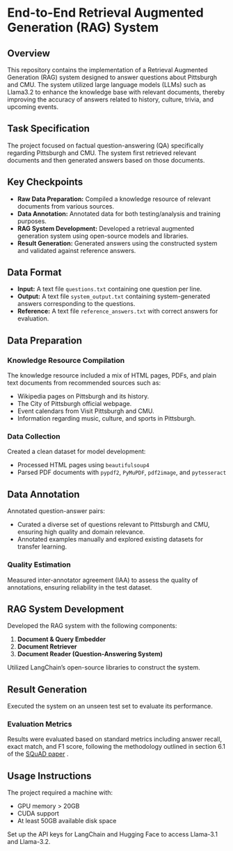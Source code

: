 # End-to-End Retrieval Augmented Generation (RAG) System

## Overview

This repository contains the implementation of a Retrieval Augmented Generation (RAG) system designed to answer questions about Pittsburgh and CMU. The system utilized large language models (LLMs) such as Llama3.2 to enhance the knowledge base with relevant documents, thereby improving the accuracy of answers related to history, culture, trivia, and upcoming events.

## Task Specification

The project focused on factual question-answering (QA) specifically regarding Pittsburgh and CMU. The system first retrieved relevant documents and then generated answers based on those documents.

## Key Checkpoints

- **Raw Data Preparation:** Compiled a knowledge resource of relevant documents from various sources.
- **Data Annotation:** Annotated data for both testing/analysis and training purposes.
- **RAG System Development:** Developed a retrieval augmented generation system using open-source models and libraries.
- **Result Generation:** Generated answers using the constructed system and validated against reference answers.

## Data Format

- **Input:** A text file `questions.txt` containing one question per line.
- **Output:** A text file `system_output.txt` containing system-generated answers corresponding to the questions.
- **Reference:** A text file `reference_answers.txt` with correct answers for evaluation.

## Data Preparation

### Knowledge Resource Compilation

The knowledge resource included a mix of HTML pages, PDFs, and plain text documents from recommended sources such as:

- Wikipedia pages on Pittsburgh and its history.
- The City of Pittsburgh official webpage.
- Event calendars from Visit Pittsburgh and CMU.
- Information regarding music, culture, and sports in Pittsburgh.

### Data Collection

Created a clean dataset for model development:

- Processed HTML pages using `beautifulsoup4`
- Parsed PDF documents with `pypdf2`, `PyMuPDF`, `pdf2image`, and `pytesseract`

## Data Annotation

Annotated question-answer pairs:

- Curated a diverse set of questions relevant to Pittsburgh and CMU, ensuring high quality and domain relevance.
- Annotated examples manually and explored existing datasets for transfer learning.

### Quality Estimation

Measured inter-annotator agreement (IAA) to assess the quality of annotations, ensuring reliability in the test dataset.

## RAG System Development

Developed the RAG system with the following components:

1. **Document & Query Embedder**
2. **Document Retriever**
3. **Document Reader (Question-Answering System)**

Utilized LangChain’s open-source libraries to construct the system.

## Result Generation

Executed the system on an unseen test set to evaluate its performance. 

### Evaluation Metrics

Results were evaluated based on standard metrics including answer recall, exact match, and F1 score, following the methodology outlined in section 6.1 of the [SQuAD paper](https://arxiv.org/abs/1606.05250) .

## Usage Instructions

The project required a machine with:

- GPU memory > 20GB
- CUDA support
- At least 50GB available disk space

Set up the API keys for LangChain and Hugging Face to access Llama-3.1 and Llama-3.2.
